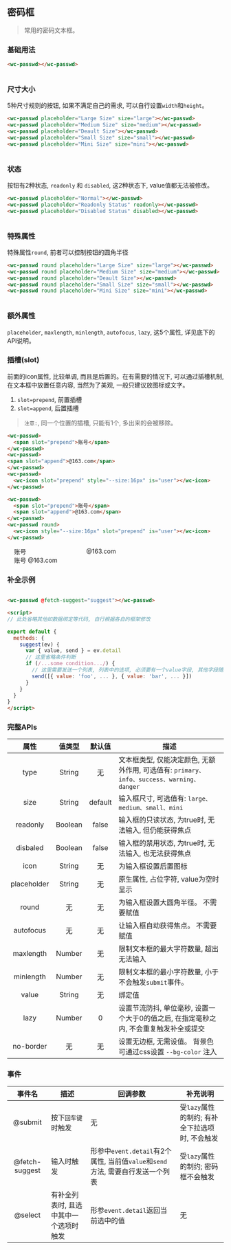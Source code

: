 ## 密码框
> 常用的密码文本框。


### 基础用法
<style>.flex,.flex-free { display:flex;align-items:center } .flex > *,.flex-free > *{margin:0 16px}.flex > *{flex:1}.s16{--size:16px}</style>

```html
<wc-passwd></wc-passwd>
```

<section class="flex">
  <wc-passwd placeholder="Default"></wc-passwd>
  <wc-passwd placeholder="type=primary" type="primary"></wc-passwd>
  <wc-passwd placeholder="type=info" type="info"></wc-passwd>
</section>
<section class="flex">
  <wc-passwd placeholder="type=success" type="success"></wc-passwd>
  <wc-passwd placeholder="type=warning" type="warning"></wc-passwd>
  <wc-passwd placeholder="type=danger" type="danger"></wc-passwd>
</section>


### 尺寸大小
5种尺寸规则的按钮, 如果不满足自己的需求, 可以自行设置`width`和`height`。

```html
<wc-passwd placeholder="Large Size" size="large"></wc-passwd>
<wc-passwd placeholder="Medium Size" size="medium"></wc-passwd>
<wc-passwd placeholder="Deault Size"></wc-passwd>
<wc-passwd placeholder="Small Size" size="small"></wc-passwd>
<wc-passwd placeholder="Mini Size" size="mini"></wc-passwd>
```

<section class="flex">
  <wc-passwd placeholder="Large Size" size="large"></wc-passwd>
  <wc-passwd placeholder="Medium Size" size="medium"></wc-passwd>
  <wc-passwd placeholder="Deault Size"></wc-passwd>
  <wc-passwd placeholder="Small Size" size="small"></wc-passwd>
  <wc-passwd placeholder="Mini Size" size="mini"></wc-passwd>
</section>

### 状态
按钮有2种状态, `readonly` 和 `disabled`, 这2种状态下, value值都无法被修改。

```html
<wc-passwd placeholder="Normal"></wc-passwd>
<wc-passwd placeholder="Readonly Status" readonly></wc-passwd>
<wc-passwd placeholder="Disabled Status" disabled></wc-passwd>
```


<section class="flex">
  <wc-passwd placeholder="Normal"></wc-passwd>
  <wc-passwd placeholder="Readonly Status" readonly></wc-passwd>
  <wc-passwd placeholder="Disabled Status" disabled></wc-passwd>
</section>



### 特殊属性
特殊属性`round`, 前者可以控制按钮的圆角半径

```html
<wc-passwd round placeholder="Large Size" size="large"></wc-passwd>
<wc-passwd round placeholder="Medium Size" size="medium"></wc-passwd>
<wc-passwd round placeholder="Deault Size"></wc-passwd>
<wc-passwd round placeholder="Small Size" size="small"></wc-passwd>
<wc-passwd round placeholder="Mini Size" size="mini"></wc-passwd>
```

<section class="flex-free">
  <!-- <wc-passwd round placeholder="Large Size" size="large"></wc-passwd> -->
  <!-- <wc-passwd round placeholder="Medium Size" size="medium"></wc-passwd> -->
  <wc-passwd round placeholder="Deault Size"></wc-passwd>
  <wc-passwd round placeholder="Small Size" size="small"></wc-passwd>
  <wc-passwd round placeholder="Mini Size" size="mini"></wc-passwd>
</section>


### 额外属性
`placeholder`, `maxlength`, `minlength`, `autofocus`, `lazy`, 这5个属性, 详见底下的API说明。


### 插槽(slot)
前面的icon属性, 比较单调, 而且是后置的。在有需要的情况下, 可以通过插槽机制, 在文本框中放置任意内容, 当然为了美观, 一般只建议放图标或文字。

1. `slot=prepend`, 前置插槽
2. `slot=append`, 后置插槽

> `注意:`, 同一个位置的插槽, 只能有1个, 多出来的会被移除。

```html
<wc-passwd>
  <span slot="prepend">账号</span>
</wc-passwd>
<wc-passwd>
<span slot="append">@163.com</span>
</wc-passwd>
<wc-passwd>
  <wc-icon slot="prepend" style="--size:16px" is="user"></wc-icon>
</wc-passwd>

<wc-passwd>
  <span slot="prepend">账号</span>
  <span slot="append">@163.com</span>
</wc-passwd>
<wc-passwd round>
  <wc-icon style="--size:16px" slot="prepend" is="user"></wc-icon>
</wc-passwd>

```

<section class="flex">
  <wc-passwd>
    <span slot="prepend">账号</span>
  </wc-passwd>
  <wc-passwd>
  <span slot="append">@163.com</span>
  </wc-passwd>
  <wc-passwd>
    <wc-icon slot="prepend" class="s16" is="user"></wc-icon>
  </wc-passwd>
</section>

<section class="flex">
  <wc-passwd>
    <span slot="prepend">账号</span>
    <span slot="append">@163.com</span>
  </wc-passwd>
  <wc-passwd round>
    <wc-icon class="s16" slot="prepend" is="user"></wc-icon>
  </wc-passwd>
</section>



### 补全示例

```html

<wc-passwd @fetch-suggest="suggest"></wc-passwd>

<script>
// 此处省略其他如数据绑定等代码, 自行根据各自的框架修改

export default {
  methods: {
    suggest(ev) {
      var { value, send } = ev.detail
      // 这里省略条件判断
      if (/...some condition.../) {
        // 这里需要发送一个列表, 列表中的选项, 必须要有一个value字段, 其他字段随意, 自行根据需要选择是否发送。
        send([{ value: 'foo', ... }, { value: 'bar', ... }])
      }
    }
  }
}
</script>
```



### 完整APIs

|  属性  |  值类型  |   默认值   |     描述   |
|  :-:  |   :-:   |   :-:   |     -   |
|  type  |  String  |   无   |   文本框类型, 仅能决定颜色, 无额外作用, 可选值有: `primary、info、success、warning、danger`   |
|  size  |   String   |  default   |   输入框尺寸, 可选值有: `large、medium、small、mini`   |
|  readonly  |   Boolean  | false   |  输入框的只读状态, 为true时, 无法输入, 但仍能获得焦点  |
|  disbaled  |   Boolean  | false   |  输入框的禁用状态, 为true时, 无法输入, 也无法获得焦点 |
|  icon  |   String  |  无   |  为输入框设置后置图标 |
|  placeholder  |   String  |  无   |  原生属性, 占位字符, value为空时显示 |
|  round  |   无  |  无   |  为输入框设置大圆角半径。 不需要赋值   |
|  autofocus  |   无  |  无   |  让输入框自动获得焦点。 不需要赋值   |
|  maxlength  |   Number  |  无   |  限制文本框的最大字符数量, 超出无法输入  |
|  minlength  |   Number  |  无   |  限制文本框的最小字符数量, 小于不会触发`submit`事件。   |
|  value  |   String  |   无   |  绑定值  |
|  lazy  |   Number  |   0   |  设置节流防抖, 单位毫秒, 设置一个大于0的值之后, 在指定毫秒之内, 不会重复触发补全或提交  |
|  no-border  |  无  |   无  |   设置无边框, 无需设值。 背景色可通过css设置 `--bg-color` 注入   |


### 事件
|  事件名  |  描述  |     回调参数   |   补充说明   |
|  :-:  |   -   |   -   |     -   |
|  @submit  |  按下`回车键`时触发  |  无  |  受`lazy`属性的制约; 有补全下拉选项时, 不会触发  |
|  @fetch-suggest  |  输入时触发  |  形参中`event.detail`有2个属性, 当前值`value`和`send`方法, 需要自行发送一个列表  |  受`lazy`属性的制约; 密码框不会触发 |
|  @select  |  有补全列表时, 且选中其中一个选项时触发  |  形参`event.detail`返回当前选中的值  |   无   |
